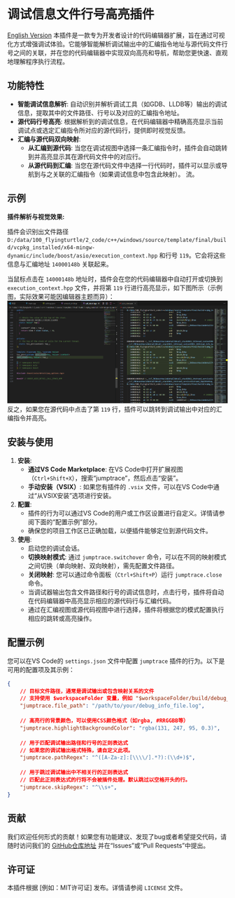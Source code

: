 # 调试信息文件行号高亮插件
[English Version](README_en.md)
本插件是一款专为开发者设计的代码编辑器扩展，旨在通过可视化方式增强调试体验。它能够智能解析调试输出中的汇编指令地址与源代码文件行号之间的关联，并在您的代码编辑器中实现双向高亮和导航，帮助您更快速、直观地理解程序执行流程。

## 功能特性

* **智能调试信息解析**: 自动识别并解析调试工具（如GDB、LLDB等）输出的调试信息，提取其中的文件路径、行号以及对应的汇编指令地址。
* **源代码行号高亮**: 根据解析到的调试信息，在代码编辑器中精确高亮显示当前调试点或选定汇编指令所对应的源代码行，提供即时视觉反馈。
* **汇编与源代码双向映射**:
    * **从汇编到源代码**: 当您在调试视图中选择一条汇编指令时，插件会自动跳转到并高亮显示其在源代码文件中的对应行。
    * **从源代码到汇编**: 当您在源代码文件中选择一行代码时，插件可以显示或导航到与之关联的汇编指令（如果调试信息中包含此映射）。
流。
## 示例
**插件解析与视觉效果:**

插件会识别出文件路径 `D:/data/100_flyingturtle/2_code/c++/windows/source/template/final/build/vcpkg_installed/x64-mingw-dynamic/include/boost/asio/execution_context.hpp` 和行号 `119`。它会将这些信息与汇编地址 `14000148b` 关联起来。

当鼠标点击在 `14000148b` 地址时，插件会在您的代码编辑器中自动打开或切换到 `execution_context.hpp` 文件，并将第 `119` 行进行高亮显示，如下图所示（示例图，实际效果可能因编辑器主题而异）：
![alt text](image-1.png)
反之，如果您在源代码中点击了第 `119` 行，插件可以跳转到调试输出中对应的汇编指令并高亮。

## 安装与使用

1.  **安装**:
    * **通过VS Code Marketplace**: 在VS Code中打开扩展视图（`Ctrl+Shift+X`），搜索“jumptrace”，然后点击“安装”。
    * **手动安装（VSIX）**: 如果您有插件的 `.vsix` 文件，可以在VS Code中通过“从VSIX安装”选项进行安装。
2.  **配置**:
    * 插件的行为可以通过VS Code的用户或工作区设置进行自定义。详情请参阅下面的“配置示例”部分。
    * 确保您的项目工作区已正确加载，以便插件能够定位到源代码文件。
3.  **使用**:
    * 启动您的调试会话。
    * **切换映射模式**: 通过 `jumptrace.switchover` 命令，可以在不同的映射模式之间切换（单向映射、双向映射），需先配置文件路径。
    * **关闭映射**: 您可以通过命令面板（`Ctrl+Shift+P`）运行 `jumptrace.close` 命令。
    * 当调试器输出包含文件路径和行号的调试信息时，点击行号，插件将自动在代码编辑器中高亮显示相应的源代码行与汇编代码。
    * 通过在汇编视图或源代码视图中进行选择，插件将根据您的模式配置执行相应的跳转或高亮操作。

## 配置示例
您可以在VS Code的 `settings.json` 文件中配置 `jumptrace` 插件的行为。以下是可用的配置项及其示例：

```json
{
    // 目标文件路径，通常是调试输出或包含映射关系的文件
    // 支持使用 $workspaceFolder 变量，例如 "$workspaceFolder/build/debug_output.log"
    "jumptrace.file_path": "/path/to/your/debug_info_file.log",

    // 高亮行的背景颜色，可以使用CSS颜色格式（如rgba, #RRGGBB等）
    "jumptrace.highlightBackgroundColor": "rgba(131, 247, 95, 0.3)",

    // 用于匹配调试输出路径和行号的正则表达式
    // 如果您的调试输出格式特殊，请自定义此项。
    "jumptrace.pathRegex": "^([A-Za-z]:[\\\\/].*?):(\\d+)$",

    // 用于跳过调试输出中不相关行的正则表达式
    // 匹配此正则表达式的行将不会被插件处理。默认跳过以空格开头的行。
    "jumptrace.skipRegex": "^\\s+",
}
```
## 贡献

我们欢迎任何形式的贡献！如果您有功能建议、发现了bug或者希望提交代码，请随时访问我们的 [GitHub仓库地址](https://github.com/flyingturtle543/vscode_jumptrace) 并在“Issues”或“Pull Requests”中提出。

## 许可证
本插件根据 [例如：MIT许可证] 发布。详情请参阅 `LICENSE` 文件。